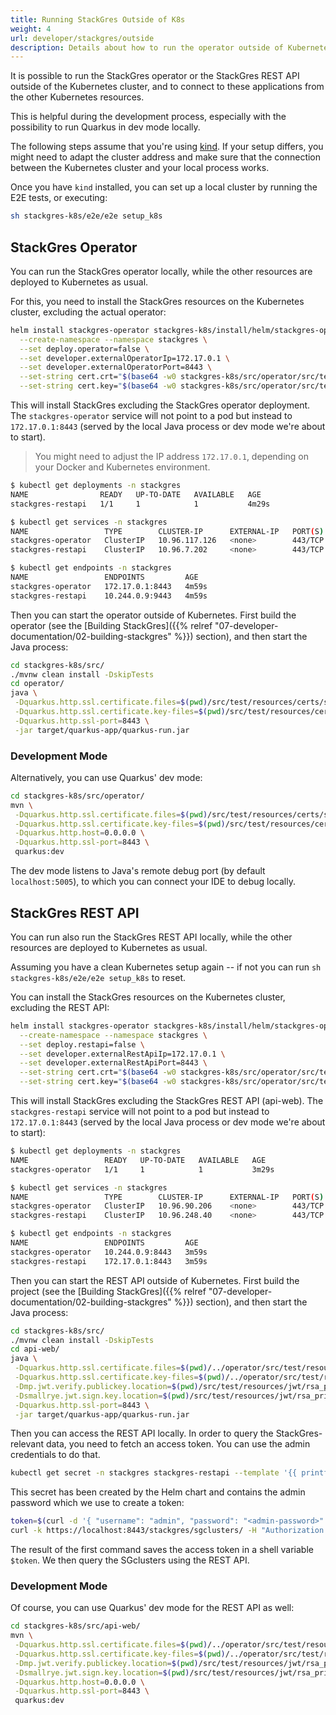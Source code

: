```yaml
---
title: Running StackGres Outside of K8s
weight: 4
url: developer/stackgres/outside
description: Details about how to run the operator outside of Kubernetes.
---
```


It is possible to run the StackGres operator or the StackGres REST API outside of the Kubernetes cluster, and to connect to these applications from the other Kubernetes resources.

This is helpful during the development process, especially with the possibility to run Quarkus in dev mode locally.

The following steps assume that you're using [kind](https://kind.sigs.k8s.io/).
If your setup differs, you might need to adapt the cluster address and make sure that the connection between the Kubernetes cluster and your local process works.

Once you have `kind` installed, you can set up a local cluster by running the E2E tests, or executing:

```bash
sh stackgres-k8s/e2e/e2e setup_k8s
```

## StackGres Operator

You can run the StackGres operator locally, while the other resources are deployed to Kubernetes as usual.

For this, you need to install the StackGres resources on the Kubernetes cluster, excluding the actual operator:

```bash
helm install stackgres-operator stackgres-k8s/install/helm/stackgres-operator \
  --create-namespace --namespace stackgres \
  --set deploy.operator=false \
  --set developer.externalOperatorIp=172.17.0.1 \
  --set developer.externalOperatorPort=8443 \
  --set-string cert.crt="$(base64 -w0 stackgres-k8s/src/operator/src/test/resources/certs/server.crt)" \
  --set-string cert.key="$(base64 -w0 stackgres-k8s/src/operator/src/test/resources/certs/server-key.pem)"
```

This will install StackGres excluding the StackGres operator deployment.
The `stackgres-operator` service will not point to a pod but instead to `172.17.0.1:8443` (served by the local Java process or dev mode we're about to start).

> You might need to adjust the IP address `172.17.0.1`, depending on your Docker and Kubernetes environment.

```bash
$ kubectl get deployments -n stackgres
NAME                READY   UP-TO-DATE   AVAILABLE   AGE
stackgres-restapi   1/1     1            1           4m29s

$ kubectl get services -n stackgres
NAME                 TYPE        CLUSTER-IP      EXTERNAL-IP   PORT(S)   AGE
stackgres-operator   ClusterIP   10.96.117.126   <none>        443/TCP   4m48s
stackgres-restapi    ClusterIP   10.96.7.202     <none>        443/TCP   4m48s

$ kubectl get endpoints -n stackgres
NAME                 ENDPOINTS         AGE
stackgres-operator   172.17.0.1:8443   4m59s
stackgres-restapi    10.244.0.9:9443   4m59s
```

Then you can start the operator outside of Kubernetes.
First build the operator (see the [Building StackGres]({{% relref "07-developer-documentation/02-building-stackgres" %}}) section), and then start the Java process:

```bash
cd stackgres-k8s/src/
./mvnw clean install -DskipTests
cd operator/
java \
 -Dquarkus.http.ssl.certificate.files=$(pwd)/src/test/resources/certs/server.crt \
 -Dquarkus.http.ssl.certificate.key-files=$(pwd)/src/test/resources/certs/server-key.pem \
 -Dquarkus.http.ssl-port=8443 \
 -jar target/quarkus-app/quarkus-run.jar
```

### Development Mode

Alternatively, you can use Quarkus' dev mode:

```bash
cd stackgres-k8s/src/operator/
mvn \
 -Dquarkus.http.ssl.certificate.files=$(pwd)/src/test/resources/certs/server.crt \
 -Dquarkus.http.ssl.certificate.key-files=$(pwd)/src/test/resources/certs/server-key.pem \
 -Dquarkus.http.host=0.0.0.0 \
 -Dquarkus.http.ssl-port=8443 \
 quarkus:dev
```

The dev mode listens to Java's remote debug port (by default `localhost:5005`), to which you can connect your IDE to debug locally.

## StackGres REST API

You can run also run the StackGres REST API locally, while the other resources are deployed to Kubernetes as usual.

Assuming you have a clean Kubernetes setup again -- if not you can run `sh stackgres-k8s/e2e/e2e setup_k8s` to reset.

You can install the StackGres resources on the Kubernetes cluster, excluding the REST API:

```bash
helm install stackgres-operator stackgres-k8s/install/helm/stackgres-operator \
  --create-namespace --namespace stackgres \
  --set deploy.restapi=false \
  --set developer.externalRestApiIp=172.17.0.1 \
  --set developer.externalRestApiPort=8443 \
  --set-string cert.crt="$(base64 -w0 stackgres-k8s/src/operator/src/test/resources/certs/server.crt)" \
  --set-string cert.key="$(base64 -w0 stackgres-k8s/src/operator/src/test/resources/certs/server-key.pem)"
```

This will install StackGres excluding the StackGres REST API (api-web).
The `stackgres-restapi` service will not point to a pod but instead to `172.17.0.1:8443` (served by the local Java process or dev mode we're about to start):

```bash
$ kubectl get deployments -n stackgres
NAME                 READY   UP-TO-DATE   AVAILABLE   AGE
stackgres-operator   1/1     1            1           3m29s

$ kubectl get services -n stackgres
NAME                 TYPE        CLUSTER-IP      EXTERNAL-IP   PORT(S)   AGE
stackgres-operator   ClusterIP   10.96.90.206    <none>        443/TCP   3m48s
stackgres-restapi    ClusterIP   10.96.248.40    <none>        443/TCP   3m48s

$ kubectl get endpoints -n stackgres
NAME                 ENDPOINTS         AGE
stackgres-operator   10.244.0.9:8443   3m59s
stackgres-restapi    172.17.0.1:8443   3m59s
```

Then you can start the REST API outside of Kubernetes.
First build the project (see the [Building StackGres]({{% relref "07-developer-documentation/02-building-stackgres" %}}) section), and then start the Java process:

```bash
cd stackgres-k8s/src/
./mvnw clean install -DskipTests
cd api-web/
java \
 -Dquarkus.http.ssl.certificate.files=$(pwd)/../operator/src/test/resources/certs/server.crt \
 -Dquarkus.http.ssl.certificate.key-files=$(pwd)/../operator/src/test/resources/certs/server-key.pem \
 -Dmp.jwt.verify.publickey.location=$(pwd)/src/test/resources/jwt/rsa_public.pem \
 -Dsmallrye.jwt.sign.key.location=$(pwd)/src/test/resources/jwt/rsa_private.key \
 -Dquarkus.http.ssl-port=8443 \
 -jar target/quarkus-app/quarkus-run.jar
```

Then you can access the REST API locally.
In order to query the StackGres-relevant data, you need to fetch an access token.
You can use the admin credentials to do that.

```bash
kubectl get secret -n stackgres stackgres-restapi --template '{{ printf "username = %s\npassword = %s\n" (.data.k8sUsername | base64decode) ( .data.clearPassword | base64decode) }}'
```

This secret has been created by the Helm chart and contains the admin password which we use to create a token:

```bash
token=$(curl -d '{ "username": "admin", "password": "<admin-password>" }' -k https://localhost:8443/stackgres/auth/login -H 'Content-Type: application/json' -H 'Accept: application/json' -s | jq -r .access_token)
curl -k https://localhost:8443/stackgres/sgclusters/ -H "Authorization: Bearer $token" -H 'Accept: application/json' -s 
```

The result of the first command saves the access token in a shell variable `$token`.
We then query the SGclusters using the REST API.

### Development Mode

Of course, you can use Quarkus' dev mode for the REST API as well:

```bash
cd stackgres-k8s/src/api-web/
mvn \
 -Dquarkus.http.ssl.certificate.files=$(pwd)/../operator/src/test/resources/certs/server.crt \
 -Dquarkus.http.ssl.certificate.key-files=$(pwd)/../operator/src/test/resources/certs/server-key.pem \
 -Dmp.jwt.verify.publickey.location=$(pwd)/src/test/resources/jwt/rsa_public.pem \
 -Dsmallrye.jwt.sign.key.location=$(pwd)/src/test/resources/jwt/rsa_private.key \
 -Dquarkus.http.host=0.0.0.0 \
 -Dquarkus.http.ssl-port=8443 \
 quarkus:dev
```

